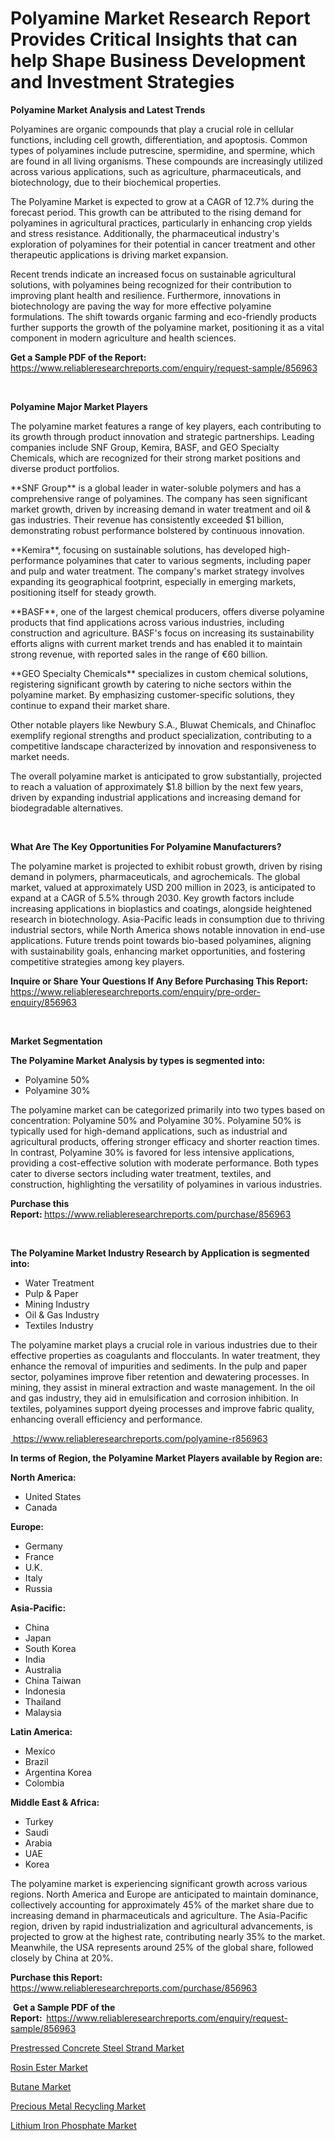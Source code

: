 <p><h1>Polyamine Market Research Report Provides Critical Insights that can help Shape Business Development and Investment Strategies</h1></p><p><strong>Polyamine Market Analysis and Latest Trends</strong></p>
<p><p>Polyamines are organic compounds that play a crucial role in cellular functions, including cell growth, differentiation, and apoptosis. Common types of polyamines include putrescine, spermidine, and spermine, which are found in all living organisms. These compounds are increasingly utilized across various applications, such as agriculture, pharmaceuticals, and biotechnology, due to their biochemical properties.</p><p>The Polyamine Market is expected to grow at a CAGR of 12.7% during the forecast period. This growth can be attributed to the rising demand for polyamines in agricultural practices, particularly in enhancing crop yields and stress resistance. Additionally, the pharmaceutical industry's exploration of polyamines for their potential in cancer treatment and other therapeutic applications is driving market expansion.</p><p>Recent trends indicate an increased focus on sustainable agricultural solutions, with polyamines being recognized for their contribution to improving plant health and resilience. Furthermore, innovations in biotechnology are paving the way for more effective polyamine formulations. The shift towards organic farming and eco-friendly products further supports the growth of the polyamine market, positioning it as a vital component in modern agriculture and health sciences.</p></p>
<p><strong>Get a Sample PDF of the Report:&nbsp;</strong> <a href="https://www.reliableresearchreports.com/enquiry/request-sample/856963?utm_campaign=34&utm_medium=2&utm_source=Github&utm_content=ia&utm_term=31032025&utm_id=polyamine">https://www.reliableresearchreports.com/enquiry/request-sample/856963</a></p>
<p>&nbsp;</p>
<p><strong>Polyamine Major Market Players</strong></p>
<p><p>The polyamine market features a range of key players, each contributing to its growth through product innovation and strategic partnerships. Leading companies include SNF Group, Kemira, BASF, and GEO Specialty Chemicals, which are recognized for their strong market positions and diverse product portfolios.</p><p>**SNF Group** is a global leader in water-soluble polymers and has a comprehensive range of polyamines. The company has seen significant market growth, driven by increasing demand in water treatment and oil & gas industries. Their revenue has consistently exceeded $1 billion, demonstrating robust performance bolstered by continuous innovation.</p><p>**Kemira**, focusing on sustainable solutions, has developed high-performance polyamines that cater to various segments, including paper and pulp and water treatment. The company's market strategy involves expanding its geographical footprint, especially in emerging markets, positioning itself for steady growth.</p><p>**BASF**, one of the largest chemical producers, offers diverse polyamine products that find applications across various industries, including construction and agriculture. BASF's focus on increasing its sustainability efforts aligns with current market trends and has enabled it to maintain strong revenue, with reported sales in the range of €60 billion.</p><p>**GEO Specialty Chemicals** specializes in custom chemical solutions, registering significant growth by catering to niche sectors within the polyamine market. By emphasizing customer-specific solutions, they continue to expand their market share.</p><p>Other notable players like Newbury S.A., Bluwat Chemicals, and Chinafloc exemplify regional strengths and product specialization, contributing to a competitive landscape characterized by innovation and responsiveness to market needs.</p><p>The overall polyamine market is anticipated to grow substantially, projected to reach a valuation of approximately $1.8 billion by the next few years, driven by expanding industrial applications and increasing demand for biodegradable alternatives.</p></p>
<p>&nbsp;</p>
<p><strong>What Are The Key Opportunities For Polyamine Manufacturers?</strong></p>
<p><p>The polyamine market is projected to exhibit robust growth, driven by rising demand in polymers, pharmaceuticals, and agrochemicals. The global market, valued at approximately USD 200 million in 2023, is anticipated to expand at a CAGR of 5.5% through 2030. Key growth factors include increasing applications in bioplastics and coatings, alongside heightened research in biotechnology. Asia-Pacific leads in consumption due to thriving industrial sectors, while North America shows notable innovation in end-use applications. Future trends point towards bio-based polyamines, aligning with sustainability goals, enhancing market opportunities, and fostering competitive strategies among key players.</p></p>
<p><strong>Inquire or Share Your Questions If Any Before Purchasing This Report:</strong> <a href="https://www.reliableresearchreports.com/enquiry/pre-order-enquiry/856963?utm_campaign=34&utm_medium=2&utm_source=Github&utm_content=ia&utm_term=31032025&utm_id=polyamine">https://www.reliableresearchreports.com/enquiry/pre-order-enquiry/856963</a></p>
<p>&nbsp;</p>
<p><strong>Market Segmentation</strong></p>
<p><strong>The Polyamine Market Analysis by types is segmented into:</strong></p>
<p><ul><li>Polyamine 50%</li><li>Polyamine 30%</li></ul></p>
<p><p>The polyamine market can be categorized primarily into two types based on concentration: Polyamine 50% and Polyamine 30%. Polyamine 50% is typically used for high-demand applications, such as industrial and agricultural products, offering stronger efficacy and shorter reaction times. In contrast, Polyamine 30% is favored for less intensive applications, providing a cost-effective solution with moderate performance. Both types cater to diverse sectors including water treatment, textiles, and construction, highlighting the versatility of polyamines in various industries.</p></p>
<p><strong>Purchase this Report:&nbsp;</strong><a href="https://www.reliableresearchreports.com/purchase/856963?utm_campaign=34&utm_medium=2&utm_source=Github&utm_content=ia&utm_term=31032025&utm_id=polyamine">https://www.reliableresearchreports.com/purchase/856963</a></p>
<p>&nbsp;</p>
<p><strong>The Polyamine Market Industry Research by Application is segmented into:</strong></p>
<p><ul><li>Water Treatment</li><li>Pulp & Paper</li><li>Mining Industry</li><li>Oil & Gas Industry</li><li>Textiles Industry</li></ul></p>
<p><p>The polyamine market plays a crucial role in various industries due to their effective properties as coagulants and flocculants. In water treatment, they enhance the removal of impurities and sediments. In the pulp and paper sector, polyamines improve fiber retention and dewatering processes. In mining, they assist in mineral extraction and waste management. In the oil and gas industry, they aid in emulsification and corrosion inhibition. In textiles, polyamines support dyeing processes and improve fabric quality, enhancing overall efficiency and performance.</p></p>
<p><a href="https://www.reliableresearchreports.com/polyamine-r856963?utm_campaign=34&utm_medium=2&utm_source=Github&utm_content=ia&utm_term=31032025&utm_id=polyamine">&nbsp;https://www.reliableresearchreports.com/polyamine-r856963</a></p>
<p><strong>In terms of Region, the Polyamine Market Players available by Region are:</strong></p>
<p>
    <p> <strong> North America: </strong>
        <ul>
            <li>United States</li>
            <li>Canada</li>
        </ul>
        </p> 
    <p> <strong> Europe: </strong>
        <ul>
            <li>Germany</li>
            <li>France</li>
            <li>U.K.</li>
            <li>Italy</li>
            <li>Russia</li>
        </ul>
        </p> 
    <p> <strong> Asia-Pacific: </strong>
        <ul>
            <li>China</li>
            <li>Japan</li>
            <li>South Korea</li>
            <li>India</li>
            <li>Australia</li>
            <li>China Taiwan</li>
            <li>Indonesia</li>
            <li>Thailand</li>
            <li>Malaysia</li>
        </ul>
        </p> 
    <p> <strong> Latin America: </strong>
        <ul>
            <li>Mexico</li>
            <li>Brazil</li>
            <li>Argentina Korea</li>
            <li>Colombia</li>
        </ul>
        </p> 
    <p> <strong> Middle East & Africa: </strong>
        <ul>
            <li>Turkey</li>
            <li>Saudi</li>
            <li>Arabia</li>
            <li>UAE</li>
            <li>Korea</li>
        </ul>
    </p>
    </p>
<p><p>The polyamine market is experiencing significant growth across various regions. North America and Europe are anticipated to maintain dominance, collectively accounting for approximately 45% of the market share due to increasing demand in pharmaceuticals and agriculture. The Asia-Pacific region, driven by rapid industrialization and agricultural advancements, is projected to grow at the highest rate, contributing nearly 35% to the market. Meanwhile, the USA represents around 25% of the global share, followed closely by China at 20%.</p></p>
<p><strong>Purchase this Report: </strong><a href="https://www.reliableresearchreports.com/purchase/856963?utm_campaign=34&utm_medium=2&utm_source=Github&utm_content=ia&utm_term=31032025&utm_id=polyamine">https://www.reliableresearchreports.com/purchase/856963</a></p>
<p>&nbsp;<strong>Get a Sample PDF of the Report:&nbsp;&nbsp;</strong><a href="https://www.reliableresearchreports.com/enquiry/request-sample/856963?utm_campaign=34&utm_medium=2&utm_source=Github&utm_content=ia&utm_term=31032025&utm_id=polyamine">https://www.reliableresearchreports.com/enquiry/request-sample/856963</a></p>
<p><strong></strong></p>
<p><p><a href="https://github.com/arvelm4nthig/Market-Research-Report-List-1/blob/main/prestressed-concrete-steel-strand-market.md?utm_campaign=34&utm_medium=2&utm_source=Github&utm_content=ia&utm_term=31032025&utm_id=polyamine">Prestressed Concrete Steel Strand Market</a></p><p><a href="https://github.com/AshikRahman991/Market-Research-Report-List-2/blob/main/rosin-ester-market.md?utm_campaign=34&utm_medium=2&utm_source=Github&utm_content=ia&utm_term=31032025&utm_id=polyamine">Rosin Ester Market</a></p><p><a href="https://github.com/guneycigdem35/Market-Research-Report-List-5/blob/main/butane-market.md?utm_campaign=34&utm_medium=2&utm_source=Github&utm_content=ia&utm_term=31032025&utm_id=polyamine">Butane Market</a></p><p><a href="https://github.com/AlisaRowe24/Market-Research-Report-List-2/blob/main/precious-metal-recycling-market.md?utm_campaign=34&utm_medium=2&utm_source=Github&utm_content=ia&utm_term=31032025&utm_id=polyamine">Precious Metal Recycling Market</a></p><p><a href="https://github.com/HobertDavis43/Market-Research-Report-List-2/blob/main/lithium-iron-phosphate-market.md?utm_campaign=34&utm_medium=2&utm_source=Github&utm_content=ia&utm_term=31032025&utm_id=polyamine">Lithium Iron Phosphate Market</a></p></p>